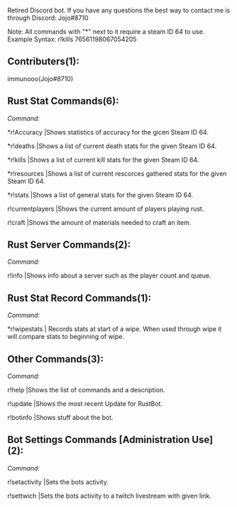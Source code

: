 Retired Discord bot. If you have any questions the best way to contact me is through Discord: Jojo#8710

Note: All commands with "\*" next to it require a steam ID 64 to use. Example Syntax: r!kills 76561198067054205

Contributers(1):
----------------------

immunooo(Jojo#8710)

Rust Stat Commands(6):
----------------------

_Command:_

\*r!Accuracy      |Shows statistics of accuracy for the gicen Steam ID 64.

\*r!deaths       |Shows a list of current death stats for the given Steam ID 64.


\*r!kills        |Shows a list of current kill stats for the given Steam ID 64.

\*r!resources    |Shows a list of current rescorces gathered stats for the given Steam ID 64.

\*r!stats        |Shows a list of general stats for the given Steam ID 64.

r!currentplayers |Shows the current amount of players playing rust.

r!craft          |Shows the amount of materials needed to craft an item. 

Rust Server Commands(2):
------------------------

_Command:_

r!info         |Shows info about a server such as the player count and queue.

Rust Stat Record Commands(1):
-----------------------------

_Command:_

\*r!wipestats  | Records stats at start of a wipe. When used through wipe it will compare stats to beginning of wipe.

Other Commands(3):
------------------

_Command:_

r!help    |Shows the list of commands and a description.

r!update |Shows the most recent Update for RustBot.

r!botinfo   |Shows stuff about the bot.

Bot Settings Commands [Administration Use] (2):
------------------

_Command:_

r!setactivity    |Sets the bots activity.

r!settwich |Sets the bots activity to a twitch livestream with given link.

